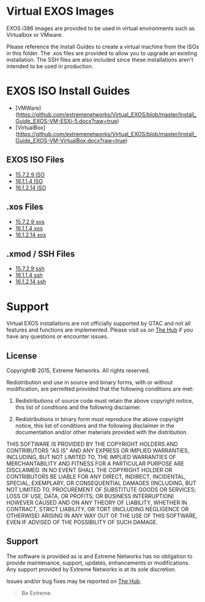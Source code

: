 # Virtual EXOS Images
EXOS i386 images are provided to be used in virtual environments such as Virtualbox or VMware.

Please reference the Install Guides to create a virtual machine from the ISOs in this folder.  The .xos files are provided to allow you to upgrade an existing installation.  The SSH files are also included since these installations aren't intended to be used in production.

# EXOS ISO Install Guides
* [VMWare] (https://github.com/extremenetworks/Virtual_EXOS/blob/master/Install_Guide_EXOS-VM-ESXi-5.docx?raw=true)
* [VirtualBox] (https://github.com/extremenetworks/Virtual_EXOS/blob/master/Install_Guide_EXOS-VM-VirtualBox.docx?raw=true)

## EXOS ISO Files
* [15.7.2.9 ISO](exospc-15.7.2.9.iso)
* [16.1.1.4 ISO](exospc-16.1.1.4.iso)
* [16.1.2.14 ISO](exospc-16.1.2.4.iso)

## .xos Files
* [15.7.2.9 xos](exospc-15.7.2.9.xos)
* [16.1.1.4 xos](exospc-16.1.1.4.xos)
* [16.1.2.14 xos](exospc-16.1.2.4.xos)

## .xmod / SSH Files
* [15.7.2.9 ssh](exospc-15.7.2.9-ssh.xmod)
* [16.1.1.4 ssh](exospc-16.1.1.4-ssh.xmod)
* [16.1.2.14 ssh](exospc-16.1.2.4-ssh.xmod)

# Support
Virtual EXOS installations are not officially supported by GTAC and not all features and functions are implemented.  Please visit us on [The Hub](https://community.extremenetworks.com/extreme) if you have any questions or encounter issues.

## License
Copyright© 2015, Extreme Networks.  All rights reserved.

Redistribution and use in source and binary forms, with or without modification,
are permitted provided that the following conditions are met:

1. Redistributions of source code must retain the above copyright notice, this
list of conditions and the following disclaimer.

2. Redistributions in binary form must reproduce the above copyright notice,
this list of conditions and the following disclaimer in the documentation
and/or other materials provided with the distribution.

THIS SOFTWARE IS PROVIDED BY THE COPYRIGHT HOLDERS AND CONTRIBUTORS "AS IS" AND
ANY EXPRESS OR IMPLIED WARRANTIES, INCLUDING, BUT NOT LIMITED TO, THE IMPLIED
WARRANTIES OF MERCHANTABILITY AND FITNESS FOR A PARTICULAR PURPOSE ARE
DISCLAIMED. IN NO EVENT SHALL THE COPYRIGHT HOLDER OR CONTRIBUTORS BE LIABLE
FOR ANY DIRECT, INDIRECT, INCIDENTAL, SPECIAL, EXEMPLARY, OR CONSEQUENTIAL
DAMAGES (INCLUDING, BUT NOT LIMITED TO, PROCUREMENT OF SUBSTITUTE GOODS OR
SERVICES; LOSS OF USE, DATA, OR PROFITS; OR BUSINESS INTERRUPTION) HOWEVER
CAUSED AND ON ANY THEORY OF LIABILITY, WHETHER IN CONTRACT, STRICT LIABILITY,
OR TORT (INCLUDING NEGLIGENCE OR OTHERWISE) ARISING IN ANY WAY OUT OF THE USE
OF THIS SOFTWARE, EVEN IF ADVISED OF THE POSSIBILITY OF SUCH DAMAGE.

## Support
The software is provided as is and Extreme Networks has no obligation to provide
maintenance, support, updates, enhancements or modifications.
Any support provided by Extreme Networks is at its sole discretion.

Issues and/or bug fixes may be reported on [The Hub](https://community.extremenetworks.com/extreme).

>Be Extreme
